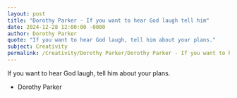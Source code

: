```yaml
---
layout: post
title: "Dorothy Parker - If you want to hear God laugh tell him"
date: 2024-12-28 12:00:00 -0000
author: Dorothy Parker
quote: "If you want to hear God laugh, tell him about your plans."
subject: Creativity
permalink: /Creativity/Dorothy Parker/Dorothy Parker - If you want to hear God laugh tell him
---
```


If you want to hear God laugh, tell him about your plans.

- Dorothy Parker
